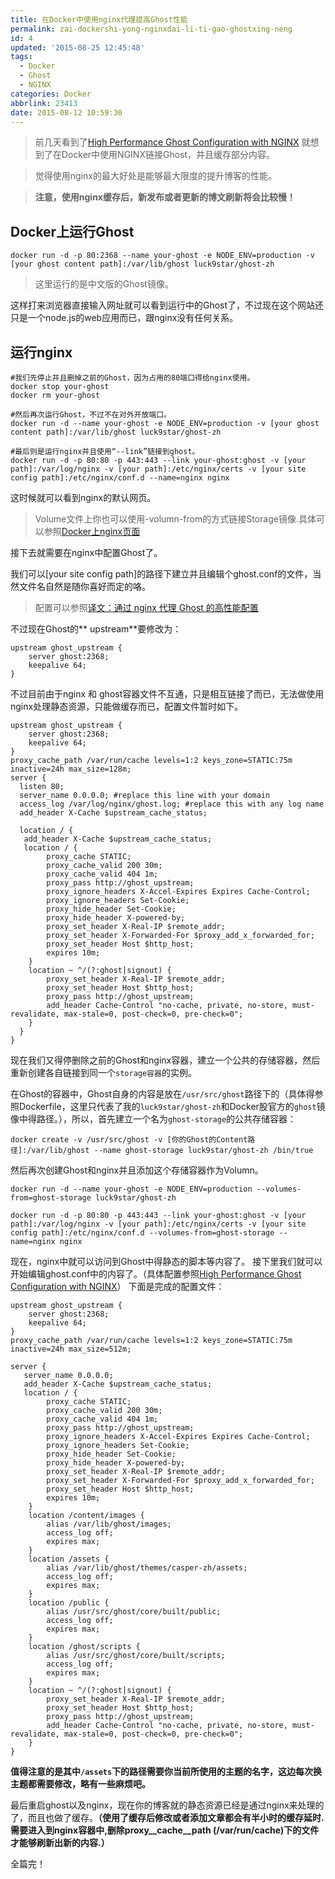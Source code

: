 ```yaml
---
title: 在Docker中使用nginx代理提高Ghost性能
permalink: zai-dockershi-yong-nginxdai-li-ti-gao-ghostxing-neng
id: 4
updated: '2015-08-25 12:45:48'
tags:
  - Docker
  - Ghost
  - NGINX
categories: Docker
abbrlink: 23413
date: 2015-08-12 10:59:30
---
```


> 前几天看到了[High Performance Ghost Configuration with NGINX](http://pnommensen.com/2014/09/07/high-performance-ghost-configuration-with-nginx/) 就想到了在Docker中使用NGINX链接Ghost，并且缓存部分内容。

> 觉得使用nginx的最大好处是能够最大限度的提升博客的性能。

> **注意，使用nginx缓存后，新发布或者更新的博文刷新将会比较慢！**
## Docker上运行Ghost
```
docker run -d -p 80:2368 --name your-ghost -e NODE_ENV=production -v [your ghost content path]:/var/lib/ghost luck9star/ghost-zh
```

> 这里运行的是中文版的Ghost镜像。

这样打来浏览器直接输入网址就可以看到运行中的Ghost了，不过现在这个网站还只是一个node.js的web应用而已，跟nginx没有任何关系。
## 运行nginx
```
#我们先停止并且删掉之前的Ghost，因为占用的80端口得给nginx使用。
docker stop your-ghost
docker rm your-ghost

#然后再次运行Ghost，不过不在对外开放端口。
docker run -d --name your-ghost -e NODE_ENV=production -v [your ghost content path]:/var/lib/ghost luck9star/ghost-zh

#最后则是运行nginx并且使用“--link”链接到ghost。
docker run -d -p 80:80 -p 443:443 --link your-ghost:ghost -v [your path]:/var/log/nginx -v [your path]:/etc/nginx/certs -v [your site config path]:/etc/nginx/conf.d --name=nginx nginx
```

这时候就可以看到nginx的默认网页。
> Volume文件上你也可以使用-volumn-from的方式链接Storage镜像.具体可以参照[Docker上nginx页面](https://hub.docker.com/_/nginx/)

接下去就需要在nginx中配置Ghost了。

我们可以[your site config path]的路径下建立并且编辑个ghost.conf的文件，当然文件名自然是随你喜好而定的咯。

> 配置可以参照[译文：通过 nginx 代理 Ghost 的高性能配置](https://idiotwu.me/high-performance-ghost-configuration-with-nginx/)

不过现在Ghost的** upstream**要修改为：

    upstream ghost_upstream {  
        server ghost:2368;
        keepalive 64;
    }

不过目前由于nginx 和 ghost容器文件不互通，只是相互链接了而已，无法做使用nginx处理静态资源，只能做缓存而已，配置文件暂时如下。

```
upstream ghost_upstream {
    server ghost:2368;
    keepalive 64;
}
proxy_cache_path /var/run/cache levels=1:2 keys_zone=STATIC:75m inactive=24h max_size=128m;
server {
  listen 80;
  server_name 0.0.0.0; #replace this line with your domain
  access_log /var/log/nginx/ghost.log; #replace this with any log name
  add_header X-Cache $upstream_cache_status;

  location / {
   add_header X-Cache $upstream_cache_status;
   location / {
        proxy_cache STATIC;
        proxy_cache_valid 200 30m;
        proxy_cache_valid 404 1m;
        proxy_pass http://ghost_upstream;
        proxy_ignore_headers X-Accel-Expires Expires Cache-Control;
        proxy_ignore_headers Set-Cookie;
        proxy_hide_header Set-Cookie;
        proxy_hide_header X-powered-by;
        proxy_set_header X-Real-IP $remote_addr;
        proxy_set_header X-Forwarded-For $proxy_add_x_forwarded_for;
        proxy_set_header Host $http_host;
        expires 10m;
    }
    location ~ ^/(?:ghost|signout) {
        proxy_set_header X-Real-IP $remote_addr;
        proxy_set_header Host $http_host;
        proxy_pass http://ghost_upstream;
        add_header Cache-Control "no-cache, private, no-store, must-revalidate, max-stale=0, post-check=0, pre-check=0";
    }
  }
}
```

现在我们又得停删除之前的Ghost和nginx容器，建立一个公共的存储容器，然后重新创建各自链接到同一个`storage容器`的实例。

在Ghost的容器中，Ghost自身的内容是放在`/usr/src/ghost`路径下的（具体得参照Dockerfile，这里只代表了我的`luck9star/ghost-zh`和Docker股官方的`ghost`镜像中得路径。），所以，首先建立一个名为`ghost-storage`的公共存储容器：
```
docker create -v /usr/src/ghost -v [你的Ghost的Content路径]:/var/lib/ghost --name ghost-storage luck9star/ghost-zh /bin/true
```

然后再次创建Ghost和nginx并且添加这个存储容器作为Volumn。
```
docker run -d --name your-ghost -e NODE_ENV=production --volumes-from=ghost-storage luck9star/ghost-zh

docker run -d -p 80:80 -p 443:443 --link your-ghost:ghost -v [your path]:/var/log/nginx -v [your path]:/etc/nginx/certs -v [your site config path]:/etc/nginx/conf.d --volumes-from=ghost-storage --name=nginx nginx
```

现在，nginx中就可以访问到Ghost中得静态的脚本等内容了。
接下里我们就可以开始编辑ghost.conf中的内容了。（具体配置参照[High Performance Ghost Configuration with NGINX](http://pnommensen.com/2014/09/07/high-performance-ghost-configuration-with-nginx/)）
下面是完成的配置文件：

```
upstream ghost_upstream {
    server ghost:2368;
    keepalive 64;
}
proxy_cache_path /var/run/cache levels=1:2 keys_zone=STATIC:75m inactive=24h max_size=512m;

server {
   server_name 0.0.0.0;
   add_header X-Cache $upstream_cache_status;
   location / {
        proxy_cache STATIC;
        proxy_cache_valid 200 30m;
        proxy_cache_valid 404 1m;
        proxy_pass http://ghost_upstream;
        proxy_ignore_headers X-Accel-Expires Expires Cache-Control;
        proxy_ignore_headers Set-Cookie;
        proxy_hide_header Set-Cookie;
        proxy_hide_header X-powered-by;
        proxy_set_header X-Real-IP $remote_addr;
        proxy_set_header X-Forwarded-For $proxy_add_x_forwarded_for;
        proxy_set_header Host $http_host;
        expires 10m;
    }
    location /content/images {
        alias /var/lib/ghost/images;
        access_log off;
        expires max;
    }
    location /assets {
        alias /var/lib/ghost/themes/casper-zh/assets;
        access_log off;
        expires max;
    }
    location /public {
        alias /usr/src/ghost/core/built/public;
        access_log off;
        expires max;
    }
    location /ghost/scripts {
        alias /usr/src/ghost/core/built/scripts;
        access_log off;
        expires max;
    }
    location ~ ^/(?:ghost|signout) {
        proxy_set_header X-Real-IP $remote_addr;
        proxy_set_header Host $http_host;
        proxy_pass http://ghost_upstream;
        add_header Cache-Control "no-cache, private, no-store, must-revalidate, max-stale=0, post-check=0, pre-check=0";
    }
}
```

**值得注意的是其中`/assets`下的路径需要你当前所使用的主题的名字，这边每次换主题都需要修改，略有一些麻烦吧。**

最后重启ghost以及nginx，现在你的博客就的静态资源已经是通过nginx来处理的了，而且也做了缓存。**（使用了缓存后修改或者添加文章都会有半小时的缓存延时.需要进入到nginx容器中,删除proxy__cache__path (/var/run/cache)下的文件才能够刷新出新的内容.）**

全篇完！
